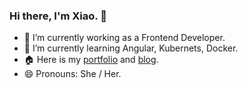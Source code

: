 ### Hi there, I'm Xiao. 👋

- 🔭 I’m currently working as a Frontend Developer.
- 🌱 I’m currently learning Angular, Kubernets, Docker.
- 🏠 Here is my [portfolio](https://yidaoyidao.cc/) and [blog](https://yidaoj-blog.vercel.app/).
- 😄 Pronouns: She / Her.

<!--
**YiDaoJ/YiDaoJ** is a ✨ _special_ ✨ repository because its `README.md` (this file) appears on your GitHub profile.

Here are some ideas to get you started:

- 🔭 I’m currently working on ...
- 🌱 I’m currently learning ...
- 👯 I’m looking to collaborate on ...
- 🤔 I’m looking for help with ...
- 💬 Ask me about ...
- 📫 How to reach me: ...
- 😄 Pronouns: ...
- ⚡ Fun fact: ...
-->
